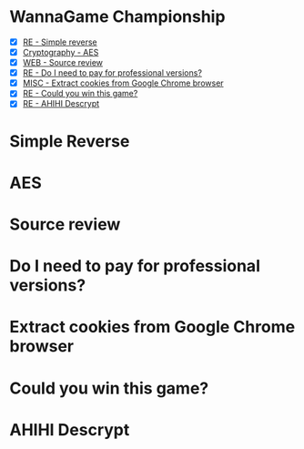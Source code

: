 # WannaGame Championship

- [x] [RE - Simple reverse](#simple-reverse)
- [x] [Cryptography - AES](#aes)
- [x] [WEB - Source review](#source-review)
- [x] [RE - Do I need to pay for professional versions?](#do-i-need-to-pay-for-professional-version)
- [x] [MISC - Extract cookies from Google Chrome browser](#extract-cookies-from-google-chrome-browser)
- [x] [RE - Could you win this game?](#could-you-win-this-game)
- [x] [RE - AHIHI Descrypt](#ahihi-descrypt)

# Simple Reverse

# AES

# Source review

# Do I need to pay for professional versions?

# Extract cookies from Google Chrome browser

# Could you win this game?

# AHIHI Descrypt
